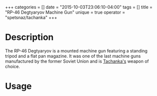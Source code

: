 +++
categories = []
date = "2015-10-03T23:06:10-04:00"
tags = []
title = "RP-46 Degtyaryov Machine Gun"
unique = true
operator = "spetsnaz/tachanka"
+++

# Description

The RP-46 Degtyaryov is a mounted machine gun featuring a standing tripod and a flat pan magazine. It
was one of the last machine guns manufactured by the former Soviet Union and is [Tachanka's]() weapon of choice.

# Usage
